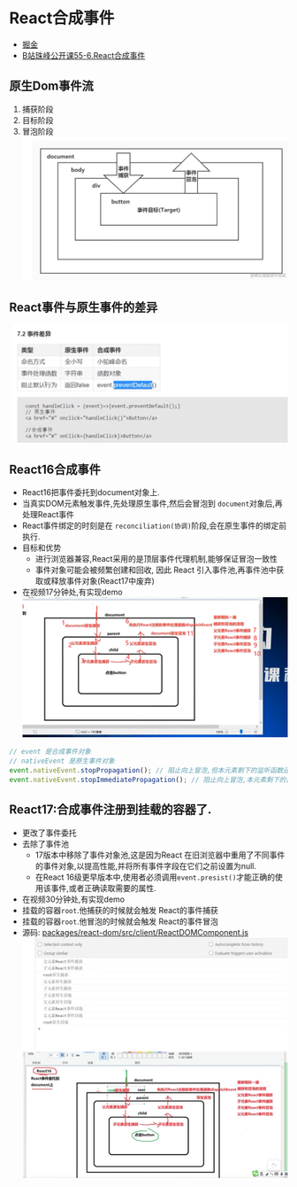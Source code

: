 # React合成事件

- [掘金](https://juejin.cn/post/7183952097161773093)
- [B站珠峰公开课55-6.React合成事件](https://www.bilibili.com/video/BV1tK4y1R7Kt)

## 原生Dom事件流
1. 捕获阶段
2. 目标阶段
3. 冒泡阶段
![img.png](img.png)


## React事件与原生事件的差异
![img_1.png](img_1.png)

## React16合成事件
- React16把事件委托到document对象上.
- 当真实DOM元素触发事件,先处理原生事件,然后会冒泡到 ``document``对象后,再处理React事件
- React事件绑定的时刻是在 ``reconciliation(协调)``阶段,会在原生事件的绑定前执行.
- 目标和优势
  - 进行浏览器兼容,React采用的是顶层事件代理机制,能够保证冒泡一致性
  - 事件对象可能会被频繁创建和回收, 因此 React 引入事件池,再事件池中获取或释放事件对象(React17中废弃)
- 在视频17分钟处,有实现demo
![img_2.png](img_2.png)
```javascript
// event 是合成事件对象
// nativeEvent 是原生事件对象
event.nativeEvent.stopPropagation(); // 阻止向上冒泡,但本元素剩下的监听函数还会执行
event.nativeEvent.stopImmediatePropagation(); // 阻止向上冒泡,本元素剩下的监听函数不再执行
```


## React17:合成事件注册到挂载的容器了.
- 更改了事件委托
- 去除了事件池
  - 17版本中移除了事件对象池,这是因为React 在旧浏览器中重用了不同事件的事件对象,以提高性能,并将所有事件字段在它们之前设置为null.
  - 在React 16级更早版本中,使用者必须调用``event.presist()``才能正确的使用该事件,或者正确读取需要的属性.
- 在视频30分钟处,有实现demo
- 挂载的容器``root``.他捕获的时候就会触发 React的事件捕获
- 挂载的容器``root``.他冒泡的时候就会触发 React的事件冒泡
- 源码: [packages/react-dom/src/client/ReactDOMComponent.js](https://github.com/facebook/react/blob/main/packages/react-dom/src/client/ReactDOMComponent.js)
 ![img_6.png](img_6.png)
![img_7.png](img_7.png)

